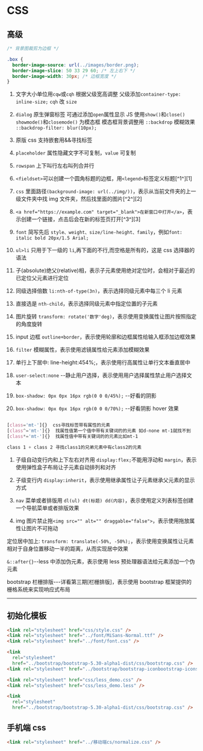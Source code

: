 # CSS

## 高级

```css
/* 背景图裁剪为边框 */

.box {
  border-image-source: url(../images/border.png);
  border-image-slice: 50 33 29 60; /* 左上右下 */
  border-image-width: 30px; /* 边框宽度 */
}
```

1. 文字大小单位用`cqw`或`cqh` 根据父级宽高调整 父级添加`container-type: inline-size;` `cqh` 改 `size`

2. `dialog` 原生弹窗标签 可通过添加`open`属性显示 JS 使用`show()`和`close()` `showmode()`和`closemode()` 为模态框 模态框背景调整用 `::backdrop` 模糊效果 `::backdrop-filter: blur(10px);`

3. 原版 css 支持嵌套用&&寻找标签

4. `placeholder` 属性隐藏文字不可复制，`value` 可复制

5. `rowspan` 上下叫行左右叫列合并行

6. `<fieldset>`可以创建一个圆角标题的边框，用`<legend>`标签定义标题[^1^][1]

7. `css` 里面路径`(background-image: url(../img/))`，表示从当前文件夹的上一级文件夹中找 img 文件夹，然后找里面的图片[^2^][2]

8. `<a href="https://example.com" target="_blank">在新窗口中打开</a>`，表示创建一个链接，点击后会在新的标签页打开[^3^][3]

9. `font` 简写先后 `style、weight、size/line-height、family`，例如`font: italic bold 20px/1.5 Arial;`

10. `ul>li` 只用于下一级的 `li`,再下面的不行,而空格是所有的，这是 css 选择器的语法

11. 子(absolute)绝父(relative)相，表示子元素使用绝对定位时，会相对于最近的已定位父元素进行定位

12. 同级选择倍数 `li:nth-of-type(3n)`，表示选择同级元素中每三个 li 元素

13. 直接选是 `nth-child`，表示选择同级元素中指定位置的子元素

14. 图片旋转 `transform: rotate('数字'deg)`，表示使用变换属性让图片按照指定的角度旋转

15. input 边框 `outline+border`，表示使用轮廓和边框属性给输入框添加边框效果

16. `filter` 模糊属性，表示使用滤镜属性给元素添加模糊效果

17. 单行上下居中: line-height:454%;，表示使用行高属性让单行文本垂直居中

18. `user-select:none` --静止用户选择，表示使用用户选择属性禁止用户选择文本

19. `box-shadow: 0px 0px 16px rgb(0 0 0/45%);` --好看的阴影

20. `box-shadow: 0px 0px 16px rgb(0 0 0/70%);` --好看阴影 hover 效果

```css

[class='mt-']{}  css寻找标签带有属性的元素
[class^='mt-']{}  找属性值第一个值中带有关键词的的元素 如d-none mt-1就找不到
[class*='mt-']{}  找属性值中带有关键词的的元素比如mt-1

class 1 + class 2 寻找class1的兄弟元素中有class2的元素
```

1. 子级自动变行内和上下左右对齐用 `display:flex;`不能用浮动和 `margin`，表示使用弹性盒子布局让子元素自动排列和对齐

1. 子级变行内 `display:inherit`，表示使用继承属性让子元素继承父元素的显示方式
1. `nav` 菜单或者排版用 `dl(ul) dt(标题) dd(内容)`，表示使用定义列表标签创建一个导航菜单或者排版效果
1. img 图片禁止拖`<img src="" alt="" draggable="false">`，表示使用拖放属性让图片不可拖动

定位居中加上: `transform: translate(-50%, -50%);`，表示使用变换属性让元素相对于自身位置移动一半的距离，从而实现居中效果

`&::after{}`--less 中添加伪元素，表示使用 less 预处理器语法给元素添加一个伪元素

bootstrap 栏栅排版---详看第三期[栏栅排版]，表示使用 bootstrap 框架提供的栅格系统来实现响应式布局

---

## 初始化模板

```html
<link rel="stylesheet" href="css/style.css" />
<link rel="stylesheet" href="../font/MiSans-Normal.ttf" />
<link rel="stylesheet" href="../font/font.css" />

<link
  rel="stylesheet"
  href="../bootstrap/bootstrap-5.30-alpha1-dist/css/bootstrap.css" />
<link rel="stylesheet" href="../bootstrap/bootstrap-iconbootstrap-icons.css" />

<link rel="stylesheet" href="css/less_demo.css" />
<link rel="stylesheet" href="css/less_demo.less" />

<link
  rel="stylesheet"
  href="../bootstrap/bootstrap-5.30-alpha1-dist/css/bootstrap.css" />
```

## 手机端 css

```html
<link rel="stylesheet" href="../移动端cs/normalize.css" />
```
